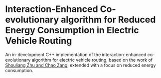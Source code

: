 # Interaction-Enhanced Co-evolutionary algorithm for Reduced Energy Consumption in Electric Vehicle Routing
An in-development C++ implementation of the interaction-enhanced co-evolutionary algorithm for electric vehicle routing, based on the work of [Shouliang Zhu and Chao Zang](https://www.sciencedirect.com/science/article/abs/pii/S1568494624008871), extended with a focus on reduced energy consumption.
